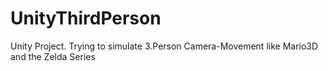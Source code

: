 UnityThirdPerson
================

Unity Project. Trying to simulate 3.Person Camera-Movement like Mario3D and the Zelda Series
